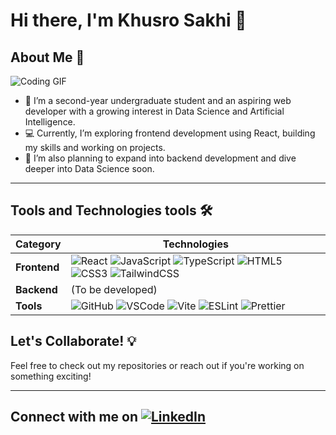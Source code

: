 <!-- I'm keeping the HTML elements/tags because Markdown does not support setting image widths directly. The images used are larger than intended, and resizing them makes the content more visually appealing and lively.-->
<!-- 
# Hi there, I'm Khusro Sakhi<img src="https://github.com/user-attachments/assets/f415594a-9141-4442-9d85-6c04b4195033" align="center" width="50"/>

## About Me 🙋

I’m a second-year undergraduate student and an aspiring web developer with a growing interest in Data Science and Artificial Intelligence. Currently, I’m exploring frontend development using React, building my skills and working on projects. I’m also planning to expand into backend development and dive deeper into Data Science soon.

---

## Tools and Technologies  <img src="https://github.com/user-attachments/assets/68f916ff-6441-4a5d-a2eb-3a4e5a5b6d88" align="center" width="30"/>

- **Frontend**: React <img src="https://github.com/user-attachments/assets/14fcbf3b-e007-4fc0-9f80-2454ebf5a879" align="center" width="30" />,
  JavaScript <img src="https://github.com/user-attachments/assets/7f4ddc81-647e-46da-8077-af7ddec429ac" align="center" width="30"/>,
  TypeScript <img src="https://github.com/user-attachments/assets/9c3df972-dd5a-4e73-a7bb-ad1a764d167f" align="center" width="30" />,
  HTML5 <img src="https://github.com/user-attachments/assets/d698d740-b8c3-4017-b755-33bf6cb7c173" align="center" width="35"/>,
  CSS <img src="https://github.com/user-attachments/assets/ac7dd9fa-69cf-4d5f-af92-de2a342786d6" align="center" width="35"/>,
  <img src="https://github.com/user-attachments/assets/4894e604-d4be-4950-aa55-a5f31491b387" align="center" width="40"/> TailwindCSS
- **Backend**: (To be developed)
- **Tools**: Github <img src="https://github.com/user-attachments/assets/8a51b401-964f-4c3a-8771-78ffcafc5b30" align="center" width="30"/>, VSCode <img src="https://github.com/user-attachments/assets/4f75c54f-63fc-4124-8888-a4af79e3174f" align="center" width="30"/>, Vite <img src="https://github.com/user-attachments/assets/be3d4fa7-bfe4-4772-8be8-5221d1fe41e4" align="center" width="30"/>, ESLint <img src="https://github.com/user-attachments/assets/e32b7b26-77c2-4089-8973-a5b2ca3507de" align="center" width="30"/>,&nbsp;  <img src="https://github.com/user-attachments/assets/3456131f-d62b-4487-a125-3cdd8048430f" align="center" width="25"/> Prettier.

---

## Feel free to check out my repositories and connect with me if you’d like to discuss projects or opportunities! 😄

- Say Hi &nbsp; <img src="https://github.com/user-attachments/assets/1cbc4f95-b084-453b-8b2b-77b7d159957f" width="30" align="center"/> &nbsp; <a href="https://www.linkedin.com/in/khusro-sakhi" target="_blank"> <img src="https://github.com/user-attachments/assets/359d527e-428c-4828-b634-00b4abb0c089" align="center" width="30"/> </a>

--- -->

# Hi there, I'm Khusro Sakhi 👋

## About Me 🙋

![Coding GIF](https://media.giphy.com/media/ZVik7pBtu9dNS/giphy.gif)

- 🌱 I’m a second-year undergraduate student and an aspiring web developer with a growing interest in Data Science and Artificial Intelligence.
- 💻 Currently, I’m exploring frontend development using React, building my skills and working on projects.
- 🚀 I’m also planning to expand into backend development and dive deeper into Data Science soon.

---

## Tools and Technologies tools 🛠️

| **Category** | **Technologies**                         |
|--------------|-----------------------------------------------|
| **Frontend** |![React](https://img.shields.io/badge/-React-61DAFB?style=flat&logo=react&logoColor=black) ![JavaScript](https://img.shields.io/badge/-JavaScript-F7DF1E?style=flat&logo=javascript&logoColor=black) ![TypeScript](https://img.shields.io/badge/-TypeScript-3178C6?style=flat&logo=typescript&logoColor=white) ![HTML5](https://img.shields.io/badge/-HTML5-E34F26?style=flat&logo=html5&logoColor=white) ![CSS3](https://img.shields.io/badge/-CSS3-1572B6?style=flat&logo=css3&logoColor=white) ![TailwindCSS](https://img.shields.io/badge/-TailwindCSS-06B6D4?style=flat&logo=tailwindcss&logoColor=white) |
| **Backend**  | (To be developed)                            |
| **Tools**    | ![GitHub](https://img.shields.io/badge/-GitHub-181717?style=flat&logo=github&logoColor=white) ![VSCode](https://img.shields.io/badge/-VSCode-007ACC?style=flat&logo=visualstudiocode&logoColor=white) ![Vite](https://img.shields.io/badge/-Vite-646CFF?style=flat&logo=vite&logoColor=white) ![ESLint](https://img.shields.io/badge/-ESLint-4B32C3?style=flat&logo=eslint&logoColor=white) ![Prettier](https://img.shields.io/badge/-Prettier-F7B93E?style=flat&logo=prettier&logoColor=black)        |

## Let's Collaborate! 💡

Feel free to check out my repositories or reach out if you're working on something exciting!

---

## Connect with me on [![LinkedIn](https://img.shields.io/badge/-LinkedIn-blue?style=flat&logo=linkedin)](https://www.linkedin.com/in/khusro-sakhi)
